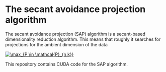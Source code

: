 # The secant avoidance projection algorithm

The secant avoidance projection (SAP) algorithm is a secant-based dimensionality reduction algorithm. This means that roughly it searches for projections for the ambient dimension of the data

<a href="https://www.codecogs.com/eqnedit.php?latex=\max_{P&space;\in&space;\mathcal{P}_{n,k}}" target="_blank"><img src="https://latex.codecogs.com/gif.latex?\max_{P&space;\in&space;\mathcal{P}_{n,k}}" title="\max_{P \in \mathcal{P}_{n,k}}" /></a>

This repository contains CUDA code for the SAP algorithm.


